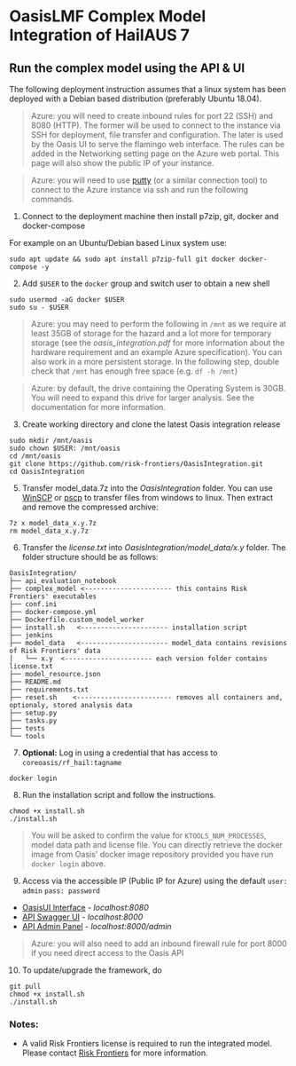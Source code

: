 # OasisLMF Complex Model Integration of HailAUS 7

## Run the complex model using the API & UI
The following deployment instruction assumes that a linux system has been deployed with a Debian based distribution (preferably Ubuntu 18.04).
> Azure: you will need to create inbound rules for port 22 (SSH) and 8080 (HTTP). The former will be used to connect to the instance via SSH for deployment, file transfer and configuration. The later is used by the Oasis UI to serve the flamingo web interface. The rules can be added in the Networking setting page on the Azure web portal. This page will also show the public IP of your instance.

> Azure: you will need to use [putty](https://www.chiark.greenend.org.uk/~sgtatham/putty/latest.html) (or a similar connection tool) to connect to the Azure instance via ssh and run the following commands.

1) Connect to the deployment machine then install p7zip, git, docker and docker-compose

For example on an Ubuntu/Debian based Linux system use:
```
sudo apt update && sudo apt install p7zip-full git docker docker-compose -y
```
2) Add `$USER` to the `docker` group and switch user to obtain a new shell
```
sudo usermod -aG docker $USER
sudo su - $USER
```
> Azure: you may need to perform the following in `/mnt` as we require at least 35GB of storage for the hazard and a lot more for temporary storage (see the *oasis_integration.pdf* for more information about the hardware requirement and an example Azure specification). You can also work in a more persistent storage. In the following step, double check that `/mnt` has enough free space (e.g. `df -h /mnt`)

> Azure: by default, the drive containing the Operating System is 30GB. You will need to expand this drive for larger analysis. See the documentation for more information.
3) Create working directory and clone the latest Oasis integration release
```
sudo mkdir /mnt/oasis
sudo chown $USER: /mnt/oasis
cd /mnt/oasis
git clone https://github.com/risk-frontiers/OasisIntegration.git
cd OasisIntegration
```
5) Transfer model_data.7z into the *OasisIntegration* folder. You can use [WinSCP](https://winscp.net/eng/download.php) or [pscp](https://www.chiark.greenend.org.uk/~sgtatham/putty/latest.html) to transfer files from windows to linux. Then extract and remove the compressed archive:
```
7z x model_data_x.y.7z
rm model_data_x.y.7z
```
6) Transfer the *license.txt* into *OasisIntegration/model_data/x.y* folder. The folder structure should be as follows:
```
OasisIntegration/
├── api_evaluation_notebook 
├── complex_model <---------------------- this contains Risk Frontiers' executables
├── conf.ini
├── docker-compose.yml
├── Dockerfile.custom_model_worker
├── install.sh   <---------------------- installation script
├── jenkins
├── model_data   <---------------------- model_data contains revisions of Risk Frontiers' data
│   └── x.y  <---------------------- each version folder contains license.txt
├── model_resource.json
├── README.md
├── requirements.txt
├── reset.sh    <------------------------ removes all containers and, optionaly, stored analysis data
├── setup.py
├── tasks.py
├── tests
└── tools
```
7) **Optional:** Log in using a credential that has access to `coreoasis/rf_hail:tagname`
```
docker login
```
8) Run the installation script and follow the instructions. 
```
chmod +x install.sh
./install.sh
```
>You will be asked to confirm the value for `KTOOLS_NUM_PROCESSES`, model data path and license file. You can directly 
retrieve the docker image from Oasis' docker image repository provided you have run `docker login` above.
9) Access via the accessible IP (Public IP for Azure) using the default `user: admin` `pass: password` 
* [OasisUI Interface](http://localhost:8080/) - *localhost:8080* 
* [API Swagger UI](http://localhost:8000/) - *localhost:8000* 
* [API Admin Panel](http://localhost:8000/admin) - *localhost:8000/admin*
> Azure: you will also need to add an inbound firewall rule for port 8000 if you need direct access to the Oasis API

10) To update/upgrade the framework, do
```
git pull
chmod +x install.sh
./install.sh
``` 
### Notes: 
* A valid Risk Frontiers license is required to run the integrated model. Please contact 
[Risk Frontiers](mailto:info@riskfrontiers.com) for more information. 
